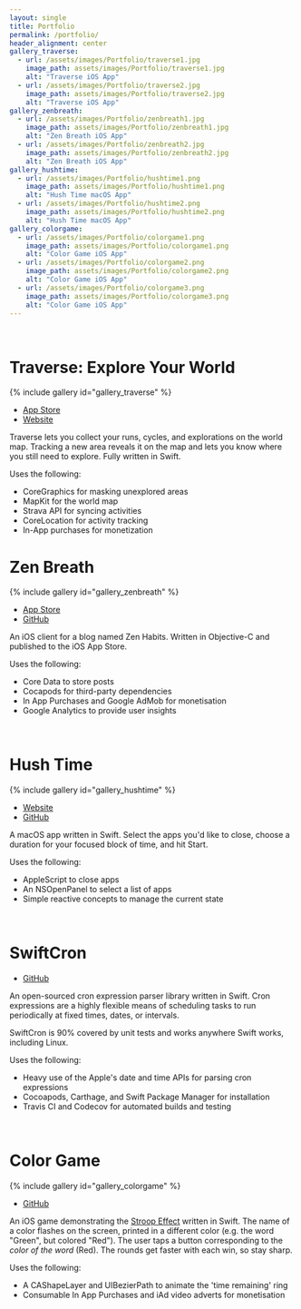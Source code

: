 ```yaml
---
layout: single
title: Portfolio
permalink: /portfolio/
header_alignment: center
gallery_traverse:
  - url: /assets/images/Portfolio/traverse1.jpg
    image_path: assets/images/Portfolio/traverse1.jpg
    alt: "Traverse iOS App"
  - url: /assets/images/Portfolio/traverse2.jpg
    image_path: assets/images/Portfolio/traverse2.jpg
    alt: "Traverse iOS App"
gallery_zenbreath:
  - url: /assets/images/Portfolio/zenbreath1.jpg
    image_path: assets/images/Portfolio/zenbreath1.jpg
    alt: "Zen Breath iOS App"
  - url: /assets/images/Portfolio/zenbreath2.jpg
    image_path: assets/images/Portfolio/zenbreath2.jpg
    alt: "Zen Breath iOS App"
gallery_hushtime:
  - url: /assets/images/Portfolio/hushtime1.png
    image_path: assets/images/Portfolio/hushtime1.png
    alt: "Hush Time macOS App"
  - url: /assets/images/Portfolio/hushtime2.png
    image_path: assets/images/Portfolio/hushtime2.png
    alt: "Hush Time macOS App"
gallery_colorgame:
  - url: /assets/images/Portfolio/colorgame1.png
    image_path: assets/images/Portfolio/colorgame1.png
    alt: "Color Game iOS App"
  - url: /assets/images/Portfolio/colorgame2.png
    image_path: assets/images/Portfolio/colorgame2.png
    alt: "Color Game iOS App"
  - url: /assets/images/Portfolio/colorgame3.png
    image_path: assets/images/Portfolio/colorgame3.png
    alt: "Color Game iOS App"
---
```


<br/>

# Traverse: Explore Your World

{% include gallery id="gallery_traverse" %}

<ul id="menu">
  <li><a target="_blank" rel="noopener" href="https://apps.apple.com/us/app/traverse-explore-your-world/id1369515409">App Store</a></li>
  <li><a target="_blank" rel="noopener" href="http://www.thecodedself.com/gettraverse/">Website</a></li>
</ul>

Traverse lets you collect your runs, cycles, and explorations on the world map. Tracking a new area reveals it on the map and lets you know where you still need to explore. Fully written in Swift.

Uses the following:
- CoreGraphics for masking unexplored areas
- MapKit for the world map
- Strava API for syncing activities
- CoreLocation for activity tracking
- In-App purchases for monetization

# Zen Breath

{% include gallery id="gallery_zenbreath" %}

<ul id="menu">
  <li><a target="_blank" rel="noopener" href="https://itunes.apple.com/us/app/zen-breath/id1071857375?ls=1&mt=8">App Store</a></li>
  <li><a target="_blank" rel="noopener" href="https://github.com/TheCodedSelf/zen-habits-reader">GitHub</a></li>
</ul>

An iOS client for a blog named Zen Habits. Written in Objective-C and published to the iOS App Store.

Uses the following:
- Core Data to store posts
- Cocapods for third-party dependencies
- In App Purchases and Google AdMob for monetisation
- Google Analytics to provide user insights

<br/>

# Hush Time

{% include gallery id="gallery_hushtime" %}

<ul id="menu">
  <li><a target="_blank" rel="noopener" href="{{ site.url }}/Hush-Time">Website</a></li>
  <li><a target="_blank" rel="noopener" href="https://github.com/TheCodedSelf/Hush-Time">GitHub</a></li>
</ul>

A macOS app written in Swift. Select the apps you'd like to close, choose a duration for your focused block of time, and hit Start.

Uses the following:
- AppleScript to close apps
- An NSOpenPanel to select a list of apps
- Simple reactive concepts to manage the current state

<br/>

# SwiftCron

<ul id="menu">
  <li><a target="_blank" rel="noopener" href="https://github.com/TheCodedSelf/SwiftCron">GitHub</a></li>
</ul>

An open-sourced cron expression parser library written in Swift. Cron expressions are a highly flexible means of scheduling tasks to run periodically at fixed times, dates, or intervals. 

SwiftCron is 90% covered by unit tests and works anywhere Swift works, including Linux.

Uses the following:
- Heavy use of the Apple's date and time APIs for parsing cron expressions
- Cocoapods, Carthage, and Swift Package Manager for installation
- Travis CI and Codecov for automated builds and testing

<br/>

# Color Game

{% include gallery id="gallery_colorgame" %}

<ul id="menu">
  <li><a target="_blank" rel="noopener" href="https://github.com/TheCodedSelf/Color-Game">GitHub</a></li>
</ul>

An iOS game demonstrating the [Stroop Effect](https://en.wikipedia.org/wiki/Stroop_effect) written in Swift. The name of a color flashes on the screen, printed in a different color (e.g. the word "Green", but colored "Red"). The user taps a button corresponding to the *color of the word* (Red). The rounds get faster with each win, so stay sharp.

Uses the following:
- A CAShapeLayer and UIBezierPath to animate the 'time remaining' ring
- Consumable In App Purchases and iAd video adverts for monetisation
